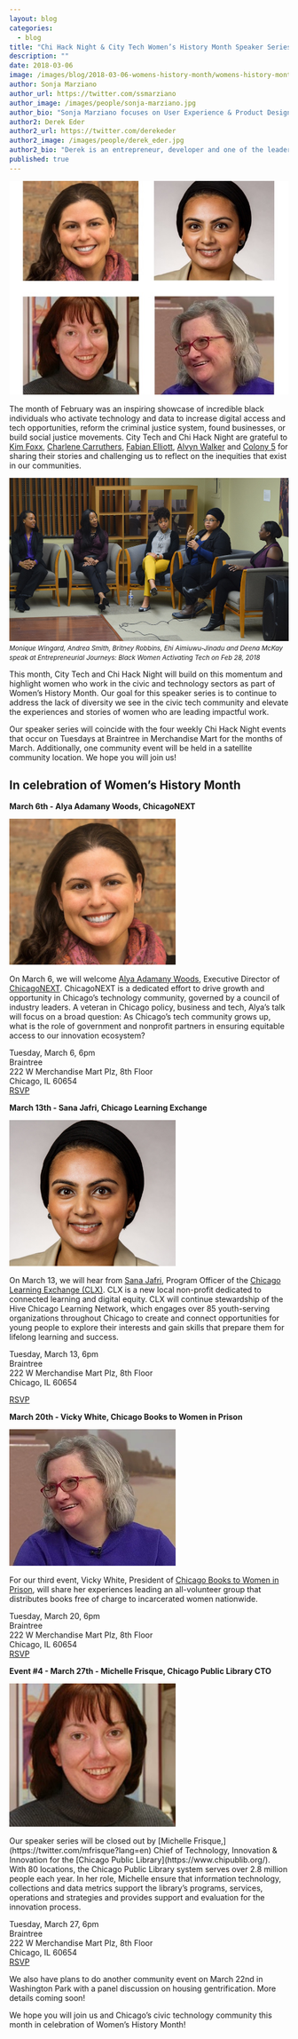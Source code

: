 ```yaml
---
layout: blog
categories: 
  - blog
title: "Chi Hack Night & City Tech Women’s History Month Speaker Series"
description: ""
date: 2018-03-06
image: /images/blog/2018-03-06-womens-history-month/womens-history-month.jpg
author: Sonja Marziano
author_url: https://twitter.com/ssmarziano
author_image: /images/people/sonja-marziano.jpg
author_bio: "Sonja Marziano focuses on User Experience & Product Design at City Tech Collaborative. In this role, Sonja identifies and creates intersections for partners to learn from users and implement impactful changes to their products. In addition, she fosters sustained, meaningful collaboration with residents around data and the creation of technology through programs like the Civic User Testing Group (CUTgroup)."
author2: Derek Eder
author2_url: https://twitter.com/derekeder
author2_image: /images/people/derek_eder.jpg
author2_bio: "Derek is an entrepreneur, developer and one of the leaders of the civic technology community in Chicago. He is a co-founder and partner at DataMade — a company that tells stories and builds tools with data — and is the lead organizer for Chi Hack Night."
published: true
---
```


<p class="text-center"><img src="/images/blog/2018-03-06-womens-history-month/womens-history-month.jpg" alt="Chi Hack Night & City Tech Women’s History Month Speaker Series" class="img-thumbnail" /><br />
</p>

The month of February was an inspiring showcase of incredible black individuals who activate technology and data to increase digital access and tech opportunities, reform the criminal justice system, found businesses, or build social justice movements. City Tech and Chi Hack Night are grateful to [Kim Foxx](https://chihacknight.org/events/2018/02/13/kim-foxx.html), [Charlene Carruthers](https://chihacknight.org/events/2018/02/27/charlene-carruthers.html), [Fabian Elliott](https://chihacknight.org/events/2018/02/20/fabian-elliott.html), [Alvyn Walker](https://chihacknight.org/events/2018/02/06/alvyn-walker.html) and [Colony 5](https://chihacknight.org/satellite/2018/02/28/entrepreneurial-journeys-black-women-activating-tech.html) for sharing their stories and challenging us to reflect on the inequities that exist in our communities.

<p class='text-center'><img src="/images/blog/2018-03-06-womens-history-month/bhm-colony-5.jpg" alt="Monique Wingard, Andrea Smith, Britney Robbins, Ehi Aimiuwu-Jinadu and Deena McKay speak at Entrepreneurial Journeys: Black Women Activating Tech on Feb 28, 2018" class="img-thumbnail" />
    <small>
        <em>Monique Wingard, Andrea Smith, Britney Robbins, Ehi Aimiuwu-Jinadu and Deena McKay speak at Entrepreneurial Journeys: Black Women Activating Tech on Feb 28, 2018</em>
    </small>
</p>

This month, City Tech and Chi Hack Night will build on this momentum and highlight women who work in the civic and technology sectors as part of Women’s History Month. Our goal for this speaker series is to continue to address the lack of diversity we see in the civic tech community and elevate the experiences and stories of women who are leading impactful work.

Our speaker series will coincide with the four weekly Chi Hack Night events that occur on Tuesdays at Braintree in Merchandise Mart for the months of March. Additionally, one community event will be held in a satellite community location. We hope you will join us!

## In celebration of Women’s History Month

**March 6th - Alya Adamany Woods, ChicagoNEXT**

<p><img src="/images/blog/2018-03-06-womens-history-month/alya-adamany-woods.jpg" alt="Alya Adamany Woods" class="img-thumbnail" style='width: 300px;'/>
</p>

On March 6, we will welcome [Alya Adamany Woods](https://twitter.com/AlyaAWoods), Executive Director of [ChicagoNEXT](http://www.worldbusinesschicago.com/chicagonext/). ChicagoNEXT is a dedicated effort to drive growth and opportunity in Chicago’s technology community, governed by a council of industry leaders. A veteran in Chicago policy, business and tech, Alya’s talk will focus on a broad question: As Chicago’s tech community grows up, what is the role of government and nonprofit partners in ensuring equitable access to our innovation ecosystem?

Tuesday, March 6, 6pm<br />
Braintree<br />
222 W Merchandise Mart Plz, 8th Floor<br />
Chicago, IL 60654<br />
[RSVP](https://www.eventbrite.com/e/chi-hack-night-registration-41704070999)

**March 13th - Sana Jafri, Chicago Learning Exchange**

<p><img src="/images/blog/2018-03-06-womens-history-month/sana-jafri.jpg" alt="Sana Jafri, Chicago Learning Exchange" class="img-thumbnail" style='width: 300px;'/>
</p>

On March 13, we will hear from [Sana Jafri](https://twitter.com/jafs31), Program Officer of the [Chicago Learning Exchange (CLX)](https://hivechicago.org/same-hive-new-steward/). CLX is a new local non-profit dedicated to connected learning and digital equity. CLX  will continue stewardship of the Hive Chicago Learning Network, which engages over 85 youth-serving organizations throughout Chicago to create and connect opportunities for young people to explore their interests and gain skills that prepare them for lifelong learning and success.

Tuesday, March 13, 6pm<br />
Braintree<br />
222 W Merchandise Mart Plz, 8th Floor<br />
Chicago, IL 60654<br />

[RSVP](https://www.eventbrite.com/e/chi-hack-night-registration-41704072002)

**March 20th - Vicky White, Chicago Books to Women in Prison**

<p><img src="/images/blog/2018-03-06-womens-history-month/vicky-white.jpg" alt="Vicky White, Chicago Books to Women in Prison" class="img-thumbnail" style='width: 300px;'/>
</p>

For our third event, Vicky White, President of [Chicago Books to Women in Prison](https://chicagobwp.org/), will share her experiences leading an all-volunteer group that distributes books free of charge to incarcerated women nationwide.

Tuesday, March 20, 6pm<br />
Braintree<br />
222 W Merchandise Mart Plz, 8th Floor<br />
Chicago, IL 60654<br />
[RSVP](https://www.eventbrite.com/e/chi-hack-night-registration-41704073005)

**Event #4 - March 27th - Michelle Frisque, Chicago Public Library CTO**

<p><img src="/images/blog/2018-03-06-womens-history-month/michelle-frisque.jpg" alt="Michelle Frisque, Chicago Public Library CTO" class="img-thumbnail" style='width: 300px;'/>
</p>
Our speaker series will be closed out by [Michelle Frisque,](https://twitter.com/mfrisque?lang=en) Chief of Technology, Innovation & Innovation for the [Chicago Public Library](https://www.chipublib.org/). With 80 locations, the Chicago Public Library system serves over 2.8 million people each year. In her role, Michelle ensure that information technology, collections and data metrics support the library’s programs, services, operations and strategies and provides support and evaluation for the innovation process.

Tuesday, March 27, 6pm<br />
Braintree<br />
222 W Merchandise Mart Plz, 8th Floor<br />
Chicago, IL 60654<br />
[RSVP](https://www.eventbrite.com/e/chi-hack-night-registration-41704074008)

We also have plans to do another community event on March 22nd in Washington Park with a panel discussion on housing gentrification. More details coming soon!

We hope you will join us and Chicago’s civic technology community this month in celebration of Women’s History Month!
